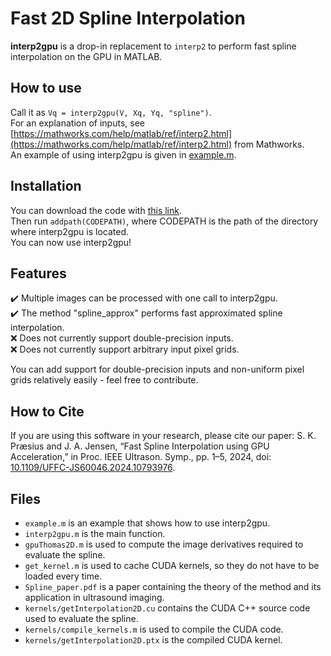 # Fast 2D Spline Interpolation
__interp2gpu__ is a drop-in replacement to `interp2` to perform fast spline interpolation on the GPU in MATLAB.

## How to use
Call it as `Vq = interp2gpu(V, Xq, Yq, "spline")`.  
For an explanation of inputs, see  [https://mathworks.com/help/matlab/ref/interp2.html](https://mathworks.com/help/matlab/ref/interp2.html) from Mathworks.  
An example of using interp2gpu is given in [example.m](example.m).

## Installation
You can download the code with [this link](https://github.com/sebftw/interp2gpu/archive/refs/heads/main.zip).  
Then run `addpath(CODEPATH)`, where CODEPATH is the path of the directory where interp2gpu is located.  
You can now use interp2gpu!

## Features
:heavy_check_mark: Multiple images can be processed with one call to interp2gpu.  
:heavy_check_mark: The method "spline_approx" performs fast approximated spline interpolation.  
:x: Does not currently support double-precision inputs.  
:x: Does not currently support arbitrary input pixel grids.  

You can add support for double-precision inputs and non-uniform pixel grids relatively easily - feel free to contribute.

## How to Cite
If you are using this software in your research, please cite our paper:
S. K. Præsius and J. A. Jensen, “Fast Spline Interpolation using GPU Acceleration,” in Proc. IEEE Ultrason. Symp., pp. 1–5, 2024, doi: [10.1109/UFFC-JS60046.2024.10793976](https://doi.org/10.1109/UFFC-JS60046.2024.10793976).

## Files
- `example.m` is an example that shows how to use interp2gpu.
- `interp2gpu.m` is the main function.
- `gpuThomas2D.m` is used to compute the image derivatives required to evaluate the spline.
- `get_kernel.m` is used to cache CUDA kernels, so they do not have to be loaded every time.
- `Spline_paper.pdf` is a paper containing the theory of the method and its application in ultrasound imaging.
- `kernels/getInterpolation2D.cu` contains the CUDA C++ source code used to evaluate the spline.
- `kernels/compile_kernels.m` is used to compile the CUDA code.
- `kernels/getInterpolation2D.ptx` is the compiled CUDA kernel.


